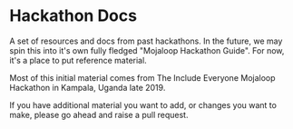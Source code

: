 # Hackathon Docs

A set of resources and docs from past hackathons. In the future, we may spin this into it's own fully fledged "Mojaloop Hackathon Guide". For now, it's a place to put reference material.

Most of this initial material comes from The Include Everyone Mojaloop Hackathon in Kampala, Uganda late 2019.

If you have additional material you want to add, or changes you want to make, please go ahead and raise a pull request.